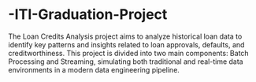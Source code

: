# -ITI-Graduation-Project
The Loan Credits Analysis project aims to analyze historical loan data to identify key patterns and insights related to loan approvals, defaults, and creditworthiness. This project is divided into two main components: Batch Processing and Streaming, simulating both traditional and real-time data environments in a modern data engineering pipeline.
